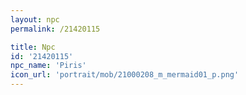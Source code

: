 ```yaml
---
layout: npc
permalink: /21420115

title: Npc
id: '21420115'
npc_name: 'Piris'
icon_url: 'portrait/mob/21000208_m_mermaid01_p.png'
---
```


